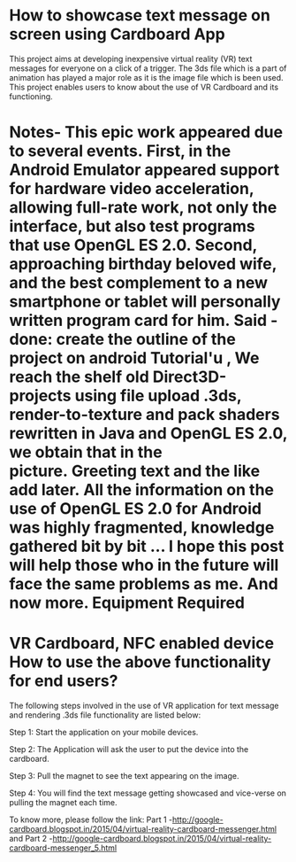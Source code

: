 How to showcase text message on screen using Cardboard App
===========
This project aims at developing inexpensive virtual reality (VR) text messages for everyone on a click of a trigger. The 3ds file which is a part of animation has played a major role as it is the image file which is been used. This project enables users to know about the use of VR Cardboard and its functioning. 

Notes- 
This epic work appeared due to several events. First, in the Android Emulator appeared support for hardware video acceleration, allowing full-rate work, not only the interface, but also test programs that use OpenGL ES 2.0. Second, approaching birthday beloved wife, and the best complement to a new smartphone or tablet will personally written program card for him. Said - done: create the outline of the project on android Tutorial'u , We reach the shelf old Direct3D-projects using file upload .3ds, render-to-texture and pack shaders rewritten in Java and OpenGL ES 2.0, we obtain that in the picture. Greeting text and the like add later. All the information on the use of OpenGL ES 2.0 for Android was highly fragmented, knowledge gathered bit by bit ... I hope this post will help those who in the future will face the same problems as me. And now more.
Equipment Required
===========
VR Cardboard, NFC enabled device
How to use the above functionality for end users?
===========

The following steps involved in the use of VR application for text message and rendering .3ds file functionality are listed below:

Step 1: Start the application on your mobile devices.

Step 2: The Application will ask the user to put the device into the cardboard.

Step 3: Pull the magnet to see the text appearing on the image.

Step 4: You will find the text message getting showcased and vice-verse on pulling the magnet each time.

To know more, please follow the link:
Part 1 -http://google-cardboard.blogspot.in/2015/04/virtual-reality-cardboard-messenger.html
and 
Part 2 -http://google-cardboard.blogspot.in/2015/04/virtual-reality-cardboard-messenger_5.html
